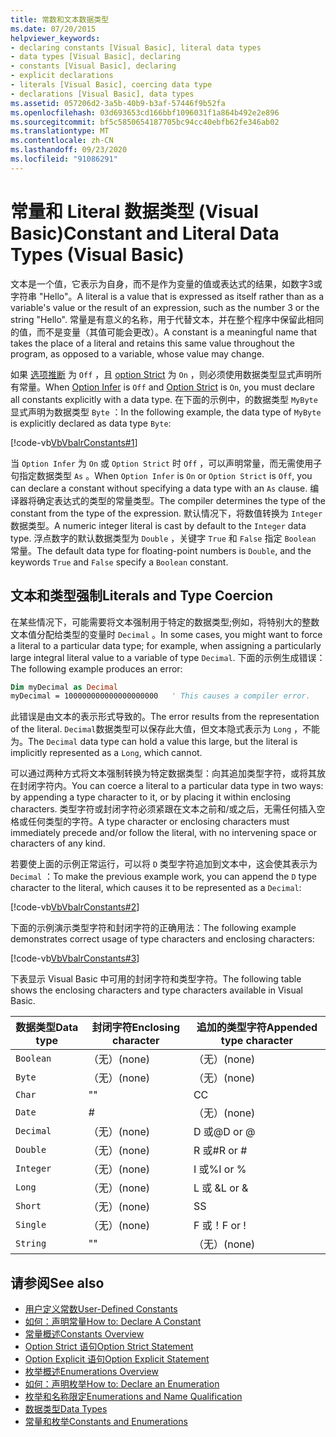 ```yaml
---
title: 常数和文本数据类型
ms.date: 07/20/2015
helpviewer_keywords:
- declaring constants [Visual Basic], literal data types
- data types [Visual Basic], declaring
- constants [Visual Basic], declaring
- explicit declarations
- literals [Visual Basic], coercing data type
- declarations [Visual Basic], data types
ms.assetid: 057206d2-3a5b-40b9-b3af-57446f9b52fa
ms.openlocfilehash: 03d693653cd166bbf1096031f1a864b492e2e896
ms.sourcegitcommit: bf5c5850654187705bc94cc40ebfb62fe346ab02
ms.translationtype: MT
ms.contentlocale: zh-CN
ms.lasthandoff: 09/23/2020
ms.locfileid: "91086291"
---
```

# <a name="constant-and-literal-data-types-visual-basic"></a><span data-ttu-id="ec02e-102">常量和 Literal 数据类型 (Visual Basic)</span><span class="sxs-lookup"><span data-stu-id="ec02e-102">Constant and Literal Data Types (Visual Basic)</span></span>

<span data-ttu-id="ec02e-103">文本是一个值，它表示为自身，而不是作为变量的值或表达式的结果，如数字3或字符串 "Hello"。</span><span class="sxs-lookup"><span data-stu-id="ec02e-103">A literal is a value that is expressed as itself rather than as a variable's value or the result of an expression, such as the number 3 or the string "Hello".</span></span> <span data-ttu-id="ec02e-104">常量是有意义的名称，用于代替文本，并在整个程序中保留此相同的值，而不是变量（其值可能会更改）。</span><span class="sxs-lookup"><span data-stu-id="ec02e-104">A constant is a meaningful name that takes the place of a literal and retains this same value throughout the program, as opposed to a variable, whose value may change.</span></span>  
  
 <span data-ttu-id="ec02e-105">如果 [选项推断](../../../language-reference/statements/option-infer-statement.md) 为 `Off` ，且 [option Strict](../../../language-reference/statements/option-strict-statement.md) 为 `On` ，则必须使用数据类型显式声明所有常量。</span><span class="sxs-lookup"><span data-stu-id="ec02e-105">When [Option Infer](../../../language-reference/statements/option-infer-statement.md) is `Off` and [Option Strict](../../../language-reference/statements/option-strict-statement.md) is `On`, you must declare all constants explicitly with a data type.</span></span> <span data-ttu-id="ec02e-106">在下面的示例中，的数据类型 `MyByte` 显式声明为数据类型 `Byte` ：</span><span class="sxs-lookup"><span data-stu-id="ec02e-106">In the following example, the data type of `MyByte` is explicitly declared as data type `Byte`:</span></span>  
  
 [!code-vb[VbVbalrConstants#1](~/samples/snippets/visualbasic/VS_Snippets_VBCSharp/VbVbalrConstants/VB/Class1.vb#1)]  
  
 <span data-ttu-id="ec02e-107">当 `Option Infer` 为 `On` 或 `Option Strict` 时 `Off` ，可以声明常量，而无需使用子句指定数据类型 `As` 。</span><span class="sxs-lookup"><span data-stu-id="ec02e-107">When `Option Infer` is `On` or `Option Strict` is `Off`, you can declare a constant without specifying a data type with an `As` clause.</span></span> <span data-ttu-id="ec02e-108">编译器将确定表达式的类型的常量类型。</span><span class="sxs-lookup"><span data-stu-id="ec02e-108">The compiler determines the type of the constant from the type of the expression.</span></span> <span data-ttu-id="ec02e-109">默认情况下，将数值转换为 `Integer` 数据类型。</span><span class="sxs-lookup"><span data-stu-id="ec02e-109">A numeric integer literal is cast by default to the `Integer` data type.</span></span> <span data-ttu-id="ec02e-110">浮点数字的默认数据类型为 `Double` ，关键字 `True` 和 `False` 指定 `Boolean` 常量。</span><span class="sxs-lookup"><span data-stu-id="ec02e-110">The default data type for floating-point numbers is `Double`, and the keywords `True` and `False` specify a `Boolean` constant.</span></span>  
  
## <a name="literals-and-type-coercion"></a><span data-ttu-id="ec02e-111">文本和类型强制</span><span class="sxs-lookup"><span data-stu-id="ec02e-111">Literals and Type Coercion</span></span>  

 <span data-ttu-id="ec02e-112">在某些情况下，可能需要将文本强制用于特定的数据类型;例如，将特别大的整数文本值分配给类型的变量时 `Decimal` 。</span><span class="sxs-lookup"><span data-stu-id="ec02e-112">In some cases, you might want to force a literal to a particular data type; for example, when assigning a particularly large integral literal value to a variable of type `Decimal`.</span></span> <span data-ttu-id="ec02e-113">下面的示例生成错误：</span><span class="sxs-lookup"><span data-stu-id="ec02e-113">The following example produces an error:</span></span>  
  
```vb  
Dim myDecimal as Decimal  
myDecimal = 100000000000000000000   ' This causes a compiler error.  
```  
  
 <span data-ttu-id="ec02e-114">此错误是由文本的表示形式导致的。</span><span class="sxs-lookup"><span data-stu-id="ec02e-114">The error results from the representation of the literal.</span></span> <span data-ttu-id="ec02e-115">`Decimal`数据类型可以保存此大值，但文本隐式表示为 `Long` ，不能为。</span><span class="sxs-lookup"><span data-stu-id="ec02e-115">The `Decimal` data type can hold a value this large, but the literal is implicitly represented as a `Long`, which cannot.</span></span>  
  
 <span data-ttu-id="ec02e-116">可以通过两种方式将文本强制转换为特定数据类型：向其追加类型字符，或将其放在封闭字符内。</span><span class="sxs-lookup"><span data-stu-id="ec02e-116">You can coerce a literal to a particular data type in two ways: by appending a type character to it, or by placing it within enclosing characters.</span></span> <span data-ttu-id="ec02e-117">类型字符或封闭字符必须紧跟在文本之前和/或之后，无需任何插入空格或任何类型的字符。</span><span class="sxs-lookup"><span data-stu-id="ec02e-117">A type character or enclosing characters must immediately precede and/or follow the literal, with no intervening space or characters of any kind.</span></span>  
  
 <span data-ttu-id="ec02e-118">若要使上面的示例正常运行，可以将 `D` 类型字符追加到文本中，这会使其表示为 `Decimal` ：</span><span class="sxs-lookup"><span data-stu-id="ec02e-118">To make the previous example work, you can append the `D` type character to the literal, which causes it to be represented as a `Decimal`:</span></span>  
  
 [!code-vb[VbVbalrConstants#2](~/samples/snippets/visualbasic/VS_Snippets_VBCSharp/VbVbalrConstants/VB/Class1.vb#2)]  
  
 <span data-ttu-id="ec02e-119">下面的示例演示类型字符和封闭字符的正确用法：</span><span class="sxs-lookup"><span data-stu-id="ec02e-119">The following example demonstrates correct usage of type characters and enclosing characters:</span></span>  
  
 [!code-vb[VbVbalrConstants#3](~/samples/snippets/visualbasic/VS_Snippets_VBCSharp/VbVbalrConstants/VB/Class1.vb#3)]  
  
 <span data-ttu-id="ec02e-120">下表显示 Visual Basic 中可用的封闭字符和类型字符。</span><span class="sxs-lookup"><span data-stu-id="ec02e-120">The following table shows the enclosing characters and type characters available in Visual Basic.</span></span>  
  
|<span data-ttu-id="ec02e-121">数据类型</span><span class="sxs-lookup"><span data-stu-id="ec02e-121">Data type</span></span>|<span data-ttu-id="ec02e-122">封闭字符</span><span class="sxs-lookup"><span data-stu-id="ec02e-122">Enclosing character</span></span>|<span data-ttu-id="ec02e-123">追加的类型字符</span><span class="sxs-lookup"><span data-stu-id="ec02e-123">Appended type character</span></span>|  
|---|---|---|  
|`Boolean`|<span data-ttu-id="ec02e-124">（无）</span><span class="sxs-lookup"><span data-stu-id="ec02e-124">(none)</span></span>|<span data-ttu-id="ec02e-125">（无）</span><span class="sxs-lookup"><span data-stu-id="ec02e-125">(none)</span></span>|  
|`Byte`|<span data-ttu-id="ec02e-126">（无）</span><span class="sxs-lookup"><span data-stu-id="ec02e-126">(none)</span></span>|<span data-ttu-id="ec02e-127">（无）</span><span class="sxs-lookup"><span data-stu-id="ec02e-127">(none)</span></span>|  
|`Char`|<span data-ttu-id="ec02e-128">"</span><span class="sxs-lookup"><span data-stu-id="ec02e-128">"</span></span>|<span data-ttu-id="ec02e-129">C</span><span class="sxs-lookup"><span data-stu-id="ec02e-129">C</span></span>|  
|`Date`|#|<span data-ttu-id="ec02e-130">（无）</span><span class="sxs-lookup"><span data-stu-id="ec02e-130">(none)</span></span>|  
|`Decimal`|<span data-ttu-id="ec02e-131">（无）</span><span class="sxs-lookup"><span data-stu-id="ec02e-131">(none)</span></span>|<span data-ttu-id="ec02e-132">D 或@</span><span class="sxs-lookup"><span data-stu-id="ec02e-132">D or @</span></span>|  
|`Double`|<span data-ttu-id="ec02e-133">（无）</span><span class="sxs-lookup"><span data-stu-id="ec02e-133">(none)</span></span>|<span data-ttu-id="ec02e-134">R 或#</span><span class="sxs-lookup"><span data-stu-id="ec02e-134">R or #</span></span>|  
|`Integer`|<span data-ttu-id="ec02e-135">（无）</span><span class="sxs-lookup"><span data-stu-id="ec02e-135">(none)</span></span>|<span data-ttu-id="ec02e-136">I 或%</span><span class="sxs-lookup"><span data-stu-id="ec02e-136">I or %</span></span>|  
|`Long`|<span data-ttu-id="ec02e-137">（无）</span><span class="sxs-lookup"><span data-stu-id="ec02e-137">(none)</span></span>|<span data-ttu-id="ec02e-138">L 或 &</span><span class="sxs-lookup"><span data-stu-id="ec02e-138">L or &</span></span>|  
|`Short`|<span data-ttu-id="ec02e-139">（无）</span><span class="sxs-lookup"><span data-stu-id="ec02e-139">(none)</span></span>|<span data-ttu-id="ec02e-140">S</span><span class="sxs-lookup"><span data-stu-id="ec02e-140">S</span></span>|  
|`Single`|<span data-ttu-id="ec02e-141">（无）</span><span class="sxs-lookup"><span data-stu-id="ec02e-141">(none)</span></span>|<span data-ttu-id="ec02e-142">F 或！</span><span class="sxs-lookup"><span data-stu-id="ec02e-142">F or !</span></span>|  
|`String`|<span data-ttu-id="ec02e-143">"</span><span class="sxs-lookup"><span data-stu-id="ec02e-143">"</span></span>|<span data-ttu-id="ec02e-144">（无）</span><span class="sxs-lookup"><span data-stu-id="ec02e-144">(none)</span></span>|  
  
## <a name="see-also"></a><span data-ttu-id="ec02e-145">请参阅</span><span class="sxs-lookup"><span data-stu-id="ec02e-145">See also</span></span>

- [<span data-ttu-id="ec02e-146">用户定义常数</span><span class="sxs-lookup"><span data-stu-id="ec02e-146">User-Defined Constants</span></span>](user-defined-constants.md)
- [<span data-ttu-id="ec02e-147">如何：声明常量</span><span class="sxs-lookup"><span data-stu-id="ec02e-147">How to: Declare A Constant</span></span>](how-to-declare-a-constant.md)
- [<span data-ttu-id="ec02e-148">常量概述</span><span class="sxs-lookup"><span data-stu-id="ec02e-148">Constants Overview</span></span>](constants-overview.md)
- [<span data-ttu-id="ec02e-149">Option Strict 语句</span><span class="sxs-lookup"><span data-stu-id="ec02e-149">Option Strict Statement</span></span>](../../../language-reference/statements/option-strict-statement.md)
- [<span data-ttu-id="ec02e-150">Option Explicit 语句</span><span class="sxs-lookup"><span data-stu-id="ec02e-150">Option Explicit Statement</span></span>](../../../language-reference/statements/option-explicit-statement.md)
- [<span data-ttu-id="ec02e-151">枚举概述</span><span class="sxs-lookup"><span data-stu-id="ec02e-151">Enumerations Overview</span></span>](enumerations-overview.md)
- [<span data-ttu-id="ec02e-152">如何：声明枚举</span><span class="sxs-lookup"><span data-stu-id="ec02e-152">How to: Declare an Enumeration</span></span>](how-to-declare-enumerations.md)
- [<span data-ttu-id="ec02e-153">枚举和名称限定</span><span class="sxs-lookup"><span data-stu-id="ec02e-153">Enumerations and Name Qualification</span></span>](enumerations-and-name-qualification.md)
- [<span data-ttu-id="ec02e-154">数据类型</span><span class="sxs-lookup"><span data-stu-id="ec02e-154">Data Types</span></span>](../../../language-reference/data-types/index.md)
- [<span data-ttu-id="ec02e-155">常量和枚举</span><span class="sxs-lookup"><span data-stu-id="ec02e-155">Constants and Enumerations</span></span>](../../../language-reference/constants-and-enumerations.md)
